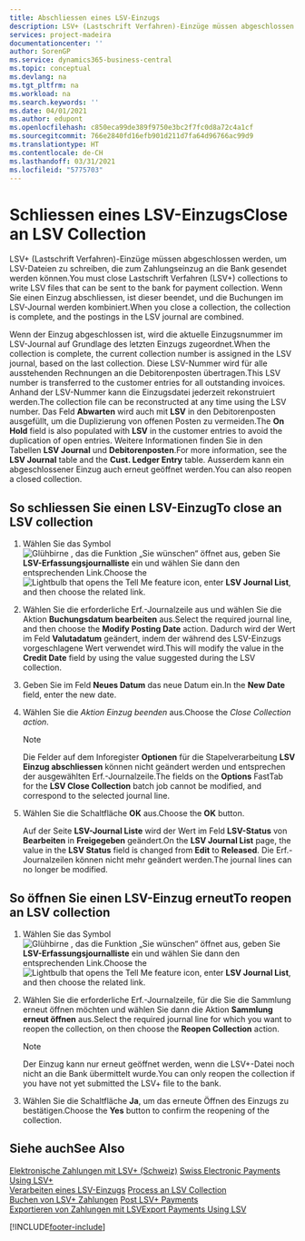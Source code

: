 ```yaml
---
title: Abschliessen eines LSV-Einzugs
description: LSV+ (Lastschrift Verfahren)-Einzüge müssen abgeschlossen werden, um LSV-Dateien zu schreiben, die zum Zahlungseinzug an die Bank gesendet werden können. Wenn Sie einen Einzug abschliessen, ist dieser beendet, und die Buchungen im LSV-Journal werden kombiniert.
services: project-madeira
documentationcenter: ''
author: SorenGP
ms.service: dynamics365-business-central
ms.topic: conceptual
ms.devlang: na
ms.tgt_pltfrm: na
ms.workload: na
ms.search.keywords: ''
ms.date: 04/01/2021
ms.author: edupont
ms.openlocfilehash: c850eca99de389f9750e3bc2f7fc0d8a72c4a1cf
ms.sourcegitcommit: 766e2840fd16efb901d211d7fa64d96766ac99d9
ms.translationtype: HT
ms.contentlocale: de-CH
ms.lasthandoff: 03/31/2021
ms.locfileid: "5775703"
---
```

# <a name="close-an-lsv-collection"></a><span data-ttu-id="190c1-104">Schliessen eines LSV-Einzugs</span><span class="sxs-lookup"><span data-stu-id="190c1-104">Close an LSV Collection</span></span>
<span data-ttu-id="190c1-105">LSV+ (Lastschrift Verfahren)-Einzüge müssen abgeschlossen werden, um LSV-Dateien zu schreiben, die zum Zahlungseinzug an die Bank gesendet werden können.</span><span class="sxs-lookup"><span data-stu-id="190c1-105">You must close Lastschrift Verfahren (LSV+) collections to write LSV files that can be sent to the bank for payment collection.</span></span> <span data-ttu-id="190c1-106">Wenn Sie einen Einzug abschliessen, ist dieser beendet, und die Buchungen im LSV-Journal werden kombiniert.</span><span class="sxs-lookup"><span data-stu-id="190c1-106">When you close a collection, the collection is complete, and the postings in the LSV journal are combined.</span></span>  

<span data-ttu-id="190c1-107">Wenn der Einzug abgeschlossen ist, wird die aktuelle Einzugsnummer im LSV-Journal auf Grundlage des letzten Einzugs zugeordnet.</span><span class="sxs-lookup"><span data-stu-id="190c1-107">When the collection is complete, the current collection number is assigned in the LSV journal, based on the last collection.</span></span> <span data-ttu-id="190c1-108">Diese LSV-Nummer wird für alle ausstehenden Rechnungen an die Debitorenposten übertragen.</span><span class="sxs-lookup"><span data-stu-id="190c1-108">This LSV number is transferred to the customer entries for all outstanding invoices.</span></span> <span data-ttu-id="190c1-109">Anhand der LSV-Nummer kann die Einzugsdatei jederzeit rekonstruiert werden.</span><span class="sxs-lookup"><span data-stu-id="190c1-109">The collection file can be reconstructed at any time using the LSV number.</span></span> <span data-ttu-id="190c1-110">Das Feld **Abwarten** wird auch mit **LSV** in den Debitorenposten ausgefüllt, um die Duplizierung von offenen Posten zu vermeiden.</span><span class="sxs-lookup"><span data-stu-id="190c1-110">The **On Hold** field is also populated with **LSV** in the customer entries to avoid the duplication of open entries.</span></span> <span data-ttu-id="190c1-111">Weitere Informationen finden Sie in den Tabellen **LSV Journal** und **Debitorenposten**.</span><span class="sxs-lookup"><span data-stu-id="190c1-111">For more information, see the **LSV Journal** table and the **Cust. Ledger Entry** table.</span></span> <span data-ttu-id="190c1-112">Ausserdem kann ein abgeschlossener Einzug auch erneut geöffnet werden.</span><span class="sxs-lookup"><span data-stu-id="190c1-112">You can also reopen a closed collection.</span></span>  

## <a name="to-close-an-lsv-collection"></a><span data-ttu-id="190c1-113">So schliessen Sie einen LSV-Einzug</span><span class="sxs-lookup"><span data-stu-id="190c1-113">To close an LSV collection</span></span>  

1.  <span data-ttu-id="190c1-114">Wählen Sie das Symbol ![Glühbirne , das die Funktion „Sie wünschen“ öffnet](../../media/ui-search/search_small.png "Tell me-Funktion") aus, geben Sie **LSV-Erfassungsjournalliste** ein und wählen Sie dann den entsprechenden Link.</span><span class="sxs-lookup"><span data-stu-id="190c1-114">Choose the ![Lightbulb that opens the Tell Me feature](../../media/ui-search/search_small.png "Tell me what you want to do") icon, enter **LSV Journal List**, and then choose the related link.</span></span>  
2.  <span data-ttu-id="190c1-115">Wählen Sie die erforderliche Erf.-Journalzeile aus und wählen Sie die Aktion **Buchungsdatum bearbeiten** aus.</span><span class="sxs-lookup"><span data-stu-id="190c1-115">Select the required journal line, and then choose the **Modify Posting Date** action.</span></span> <span data-ttu-id="190c1-116">Dadurch wird der Wert im Feld **Valutadatum** geändert, indem der während des LSV-Einzugs vorgeschlagene Wert verwendet wird.</span><span class="sxs-lookup"><span data-stu-id="190c1-116">This will modify the value in the **Credit Date** field by using the value suggested during the LSV collection.</span></span>  
3.  <span data-ttu-id="190c1-117">Geben Sie im Feld **Neues Datum** das neue Datum ein.</span><span class="sxs-lookup"><span data-stu-id="190c1-117">In the **New Date** field, enter the new date.</span></span>  
4.  <span data-ttu-id="190c1-118">Wählen Sie die *Aktion *Einzug beenden** aus.</span><span class="sxs-lookup"><span data-stu-id="190c1-118">Choose the **Close Collection* action*.</span></span>  

    > [!NOTE]  
    >  <span data-ttu-id="190c1-119">Die Felder auf dem Inforegister **Optionen** für die Stapelverarbeitung **LSV Einzug abschliessen** können nicht geändert werden und entsprechen der ausgewählten Erf.-Journalzeile.</span><span class="sxs-lookup"><span data-stu-id="190c1-119">The fields on the **Options** FastTab for the **LSV Close Collection** batch job cannot be modified, and correspond to the selected journal line.</span></span>  

5.  <span data-ttu-id="190c1-120">Wählen Sie die Schaltfläche **OK** aus.</span><span class="sxs-lookup"><span data-stu-id="190c1-120">Choose the **OK** button.</span></span>  

    <span data-ttu-id="190c1-121">Auf der Seite **LSV-Journal Liste** wird der Wert im Feld **LSV-Status** von **Bearbeiten** in **Freigegeben** geändert.</span><span class="sxs-lookup"><span data-stu-id="190c1-121">On the **LSV Journal List** page, the value in the **LSV Status** field is changed from **Edit** to **Released**.</span></span> <span data-ttu-id="190c1-122">Die Erf.-Journalzeilen können nicht mehr geändert werden.</span><span class="sxs-lookup"><span data-stu-id="190c1-122">The journal lines can no longer be modified.</span></span>  

## <a name="to-reopen-an-lsv-collection"></a><span data-ttu-id="190c1-123">So öffnen Sie einen LSV-Einzug erneut</span><span class="sxs-lookup"><span data-stu-id="190c1-123">To reopen an LSV collection</span></span>  

1.  <span data-ttu-id="190c1-124">Wählen Sie das Symbol ![Glühbirne , das die Funktion „Sie wünschen“ öffnet](../../media/ui-search/search_small.png "Tell me-Funktion") aus, geben Sie **LSV-Erfassungsjournalliste** ein und wählen Sie dann den entsprechenden Link.</span><span class="sxs-lookup"><span data-stu-id="190c1-124">Choose the ![Lightbulb that opens the Tell Me feature](../../media/ui-search/search_small.png "Tell me what you want to do") icon, enter **LSV Journal List**, and then choose the related link.</span></span>  
2.  <span data-ttu-id="190c1-125">Wählen Sie die erforderliche Erf.-Journalzeile, für die Sie die Sammlung erneut öffnen möchten und wählen Sie dann die Aktion **Sammlung erneut öffnen** aus.</span><span class="sxs-lookup"><span data-stu-id="190c1-125">Select the required journal line for which you want to reopen the collection, on then choose the **Reopen Collection** action.</span></span>  

    > [!NOTE]  
    >  <span data-ttu-id="190c1-126">Der Einzug kann nur erneut geöffnet werden, wenn die LSV+-Datei noch nicht an die Bank übermittelt wurde.</span><span class="sxs-lookup"><span data-stu-id="190c1-126">You can only reopen the collection if you have not yet submitted the LSV+ file to the bank.</span></span>  

3.  <span data-ttu-id="190c1-127">Wählen Sie die Schaltfläche **Ja**, um das erneute Öffnen des Einzugs zu bestätigen.</span><span class="sxs-lookup"><span data-stu-id="190c1-127">Choose the **Yes** button to confirm the reopening of the collection.</span></span>  

## <a name="see-also"></a><span data-ttu-id="190c1-128">Siehe auch</span><span class="sxs-lookup"><span data-stu-id="190c1-128">See Also</span></span>  
 <span data-ttu-id="190c1-129">[Elektronische Zahlungen mit LSV+ (Schweiz)](swiss-electronic-payments-using-lsv-.md) </span><span class="sxs-lookup"><span data-stu-id="190c1-129">[Swiss Electronic Payments Using LSV+](swiss-electronic-payments-using-lsv-.md) </span></span>  
 <span data-ttu-id="190c1-130">[Verarbeiten eines LSV-Einzugs](how-to-process-an-lsv-collection.md) </span><span class="sxs-lookup"><span data-stu-id="190c1-130">[Process an LSV Collection](how-to-process-an-lsv-collection.md) </span></span>  
 <span data-ttu-id="190c1-131">[Buchen von LSV+ Zahlungen](how-to-post-lsv-payments.md) </span><span class="sxs-lookup"><span data-stu-id="190c1-131">[Post LSV+ Payments](how-to-post-lsv-payments.md) </span></span>  
 [<span data-ttu-id="190c1-132">Exportieren von Zahlungen mit LSV</span><span class="sxs-lookup"><span data-stu-id="190c1-132">Export Payments Using LSV</span></span>](how-to-export-payments-using-lsv.md)


[!INCLUDE[footer-include](../../includes/footer-banner.md)]